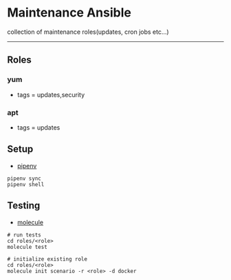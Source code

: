 # Maintenance Ansible
collection of maintenance roles(updates, cron jobs etc...)
***

## Roles

### yum
  - tags = updates,security

### apt
  - tags = updates

## Setup
- [pipenv](https://github.com/pypa/pipenv)

```
pipenv sync
pipenv shell
```

## Testing
- [molecule](https://github.com/ansible/molecule)

```
# run tests
cd roles/<role>
molecule test

# initialize existing role
cd roles/<role>
molecule init scenario -r <role> -d docker
```
